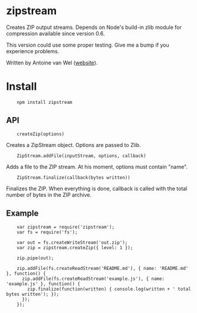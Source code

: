 # zipstream

Creates ZIP output streams.  Depends on Node's build-in zlib module for compression
available since version 0.6.

This version could use some proper testing. Give me a bump if you experience problems.

Written by Antoine van Wel ([website](http://wellawaretech.com)).

# Install

        npm install zipstream


## API

        createZip(options)

Creates a ZipStream object. Options are passed to Zlib.

        ZipStream.addFile(inputStream, options, callback)

Adds a file to the ZIP stream. At his moment, options must contain "name".

        ZipStream.finalize(callback(bytes written))

Finalizes the ZIP. When everything is done, callback is called with the total number of bytes in the ZIP archive.


## Example

        var zipstream = require('zipstream');
        var fs = require('fs');

        var out = fs.createWriteStream('out.zip');
        var zip = zipstream.createZip({ level: 1 });

        zip.pipe(out);

        zip.addFile(fs.createReadStream('README.md'), { name: 'README.md' }, function() {
          zip.addFile(fs.createReadStream('example.js'), { name: 'example.js' }, function() {
            zip.finalize(function(written) { console.log(written + ' total bytes written'); });
          });
        });
